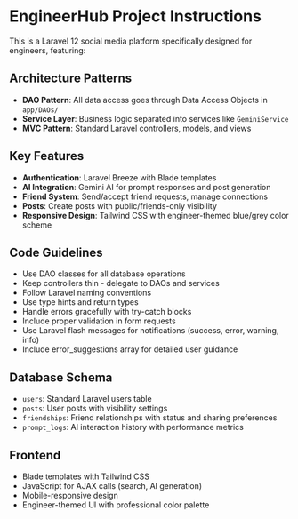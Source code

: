 <!-- Use this file to provide workspace-specific custom instructions to Copilot. For more details, visit https://code.visualstudio.com/docs/copilot/copilot-customization#_use-a-githubcopilotinstructionsmd-file -->

# EngineerHub Project Instructions

This is a Laravel 12 social media platform specifically designed for engineers, featuring:

## Architecture Patterns
- **DAO Pattern**: All data access goes through Data Access Objects in `app/DAOs/`
- **Service Layer**: Business logic separated into services like `GeminiService`
- **MVC Pattern**: Standard Laravel controllers, models, and views

## Key Features
- **Authentication**: Laravel Breeze with Blade templates
- **AI Integration**: Gemini AI for prompt responses and post generation
- **Friend System**: Send/accept friend requests, manage connections
- **Posts**: Create posts with public/friends-only visibility
- **Responsive Design**: Tailwind CSS with engineer-themed blue/grey color scheme

## Code Guidelines
- Use DAO classes for all database operations
- Keep controllers thin - delegate to DAOs and services
- Follow Laravel naming conventions
- Use type hints and return types
- Handle errors gracefully with try-catch blocks
- Include proper validation in form requests
- Use Laravel flash messages for notifications (success, error, warning, info)
- Include error_suggestions array for detailed user guidance

## Database Schema
- `users`: Standard Laravel users table
- `posts`: User posts with visibility settings
- `friendships`: Friend relationships with status and sharing preferences
- `prompt_logs`: AI interaction history with performance metrics

## Frontend
- Blade templates with Tailwind CSS
- JavaScript for AJAX calls (search, AI generation)
- Mobile-responsive design
- Engineer-themed UI with professional color palette
